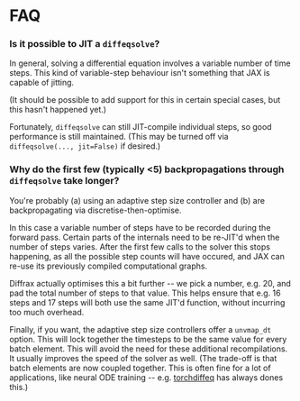 # FAQ

### Is it possible to JIT a `diffeqsolve`?
In general, solving a differential equation involves a variable number of time steps. This kind of variable-step behaviour isn't something that JAX is capable of jitting.

(It should be possible to add support for this in certain special cases, but this hasn't happened yet.)

Fortunately, `diffeqsolve` can still JIT-compile individual steps, so good performance is still maintained. (This may be turned off via `diffeqsolve(..., jit=False)` if desired.)

### Why do the first few (typically <5) backpropagations through `diffeqsolve` take longer?
You're probably (a) using an adaptive step size controller and (b) are backpropagating via discretise-then-optimise.

In this case a variable number of steps have to be recorded during the forward pass. Certain parts of the internals need to be re-JIT'd when the number of steps varies. After the first few calls to the solver this stops happening, as all the possible step counts will have occured, and JAX can re-use its previously compiled computational graphs.

Diffrax actually optimises this a bit further -- we pick a number, e.g. 20, and pad the total number of steps to that value. This helps ensure that e.g. 16 steps and 17 steps will both use the same JIT'd function, without incurring too much overhead.

Finally, if you want, the adaptive step size controllers offer a `unvmap_dt` option. This will lock together the timesteps to be the same value for every batch element. This will avoid the need for these additional recompilations. It usually improves the speed of the solver as well. (The trade-off is that batch elements are now coupled together. This is often fine for a lot of applications, like neural ODE training -- e.g. [torchdiffeq](https://github.com/rtqichen/torchdiffeq) has always dones this.)
